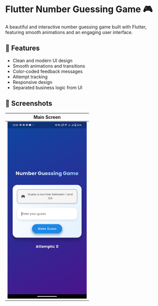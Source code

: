 # Flutter Number Guessing Game 🎮

A beautiful and interactive number guessing game built with Flutter, featuring smooth animations and an engaging user interface.

## 🎯 Features

- Clean and modern UI design
- Smooth animations and transitions
- Color-coded feedback messages
- Attempt tracking
- Responsive design
- Separated business logic from UI

## 📱 Screenshots

| Main Screen |
|---|
| <img src="screenshots/main.png" width="250"> |